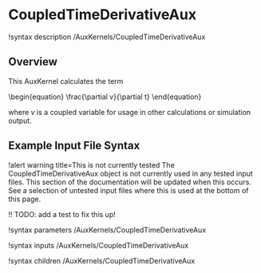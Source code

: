 # CoupledTimeDerivativeAux

!syntax description /AuxKernels/CoupledTimeDerivativeAux

## Overview

This AuxKernel calculates the term

\begin{equation}
  \frac{\partial v}{\partial t}
\end{equation}

where $v$ is a coupled variable for usage in other calculations or simulation output.

## Example Input File Syntax

!alert warning title=This is not currently tested
The CoupledTimeDerivativeAux object is not currently used in any tested input files. This
section of the documentation will be updated when this occurs. See a selection of
untested input files where this is used at the bottom of this page.

!! TODO: add a test to fix this up!

!syntax parameters /AuxKernels/CoupledTimeDerivativeAux

!syntax inputs /AuxKernels/CoupledTimeDerivativeAux

!syntax children /AuxKernels/CoupledTimeDerivativeAux
